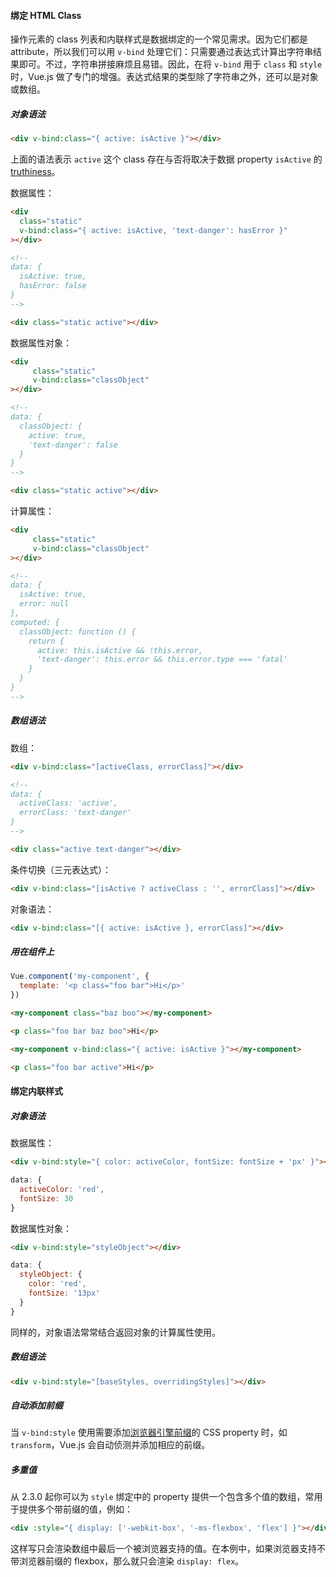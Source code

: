 #### 绑定 HTML Class

操作元素的 class 列表和内联样式是数据绑定的一个常见需求。因为它们都是 attribute，所以我们可以用 `v-bind` 处理它们：只需要通过表达式计算出字符串结果即可。不过，字符串拼接麻烦且易错。因此，在将 `v-bind` 用于 `class` 和 `style` 时，Vue.js 做了专门的增强。表达式结果的类型除了字符串之外，还可以是对象或数组。



##### 对象语法

``` html
<div v-bind:class="{ active: isActive }"></div>
```

上面的语法表示 `active` 这个 class 存在与否将取决于数据 property `isActive` 的 [truthiness](https://developer.mozilla.org/zh-CN/docs/Glossary/Truthy)。

数据属性：

``` html
<div
  class="static"
  v-bind:class="{ active: isActive, 'text-danger': hasError }"
></div>

<!--
data: {
  isActive: true,
  hasError: false
}
-->

<div class="static active"></div>
```

数据属性对象：

``` html
<div 
     class="static"
     v-bind:class="classObject"
></div>

<!--
data: {
  classObject: {
    active: true,
    'text-danger': false
  }
}
-->

<div class="static active"></div>
```

计算属性：

``` html
<div 
     class="static"
     v-bind:class="classObject"
></div>

<!--
data: {
  isActive: true,
  error: null
},
computed: {
  classObject: function () {
    return {
      active: this.isActive && !this.error,
      'text-danger': this.error && this.error.type === 'fatal'
    }
  }
}
-->
```





##### 数组语法

数组：

``` html
<div v-bind:class="[activeClass, errorClass]"></div>

<!--
data: {
  activeClass: 'active',
  errorClass: 'text-danger'
}
-->

<div class="active text-danger"></div>
```

条件切换（三元表达式）：

``` html
<div v-bind:class="[isActive ? activeClass : '', errorClass]"></div>
```

对象语法：

``` html
<div v-bind:class="[{ active: isActive }, errorClass]"></div>
```



##### 用在组件上

``` js
Vue.component('my-component', {
  template: '<p class="foo bar">Hi</p>'
})
```

``` html
<my-component class="baz boo"></my-component>
```

``` html
<p class="foo bar baz boo">Hi</p>
```

``` html
<my-component v-bind:class="{ active: isActive }"></my-component>
```

``` html
<p class="foo bar active">Hi</p>
```



#### 绑定内联样式

##### 对象语法

数据属性：

``` html
<div v-bind:style="{ color: activeColor, fontSize: fontSize + 'px' }"></div>
```

``` js
data: {
  activeColor: 'red',
  fontSize: 30
}
```

数据属性对象：

``` html
<div v-bind:style="styleObject"></div>
```

``` js
data: {
  styleObject: {
    color: 'red',
    fontSize: '13px'
  }
}
```

同样的，对象语法常常结合返回对象的计算属性使用。



##### 数组语法

``` html
<div v-bind:style="[baseStyles, overridingStyles]"></div>
```



##### 自动添加前缀

当 `v-bind:style` 使用需要添加[浏览器引擎前缀](https://developer.mozilla.org/zh-CN/docs/Glossary/Vendor_Prefix)的 CSS property 时，如 `transform`，Vue.js 会自动侦测并添加相应的前缀。



##### 多重值

从 2.3.0 起你可以为 `style` 绑定中的 property 提供一个包含多个值的数组，常用于提供多个带前缀的值，例如：

```html
<div :style="{ display: ['-webkit-box', '-ms-flexbox', 'flex'] }"></div>
```

这样写只会渲染数组中最后一个被浏览器支持的值。在本例中，如果浏览器支持不带浏览器前缀的 flexbox，那么就只会渲染 `display: flex`。